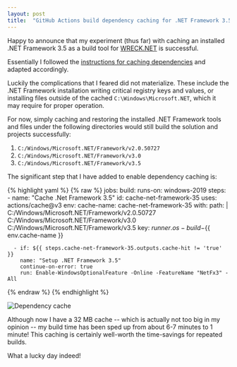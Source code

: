 ```yaml
---
layout: post
title:  "GitHub Actions build dependency caching for .NET Framework 3.5"
---
```


Happy to announce that my experiment (thus far) with caching an installed .NET
Framework 3.5 as a build tool for [WRECK.NET][wreck-net] is successful.

Essentially I followed the 
[instructions for caching dependencies][caching-dependencies] and adapted 
accordingly.

Luckily the complications that I feared did not materialize. These include 
the .NET Framework installation writing critical registry keys and values, or
installing files outside of the cached `C:\Windows\Microsoft.NET`, which it 
may require for proper operation.

For now, simply caching and restoring the installed .NET Framework tools and 
files  under the following directories would still build the solution and
projects successfully:

1. `C:/Windows/Microsoft.NET/Framework/v2.0.50727`
2. `C:/Windows/Microsoft.NET/Framework/v3.0`
3. `C:/Windows/Microsoft.NET/Framework/v3.5`

The significant step that I have added to enable dependency caching is:

{% highlight yaml %}
{% raw %}
jobs:
  build:
    runs-on: windows-2019
    steps:
      - name: "Cache .Net Framework 3.5"
        id: cache-net-framework-35
        uses: actions/cache@v3
        env:
          cache-name: cache-net-framework-35
        with:
          path: |
            C:/Windows/Microsoft.NET/Framework/v2.0.50727
            C:/Windows/Microsoft.NET/Framework/v3.0
            C:/Windows/Microsoft.NET/Framework/v3.5
          key: ${{ runner.os }}-build-${{ env.cache-name }}

      - if: ${{ steps.cache-net-framework-35.outputs.cache-hit != 'true' }}    
        name: "Setup .NET Framework 3.5"
        continue-on-error: true
        run: Enable-WindowsOptionalFeature -Online -FeatureName "NetFx3" -All
{% endraw %}
{% endhighlight %}

![Dependency cache](/blog/assets/images/2024-01-09-dependency-cache.png)

Although now I have a 32 MB cache -- which is actually not too big in my opinion
-- my build time has been sped up from about 6-7 minutes to 1 minute! This 
caching is certainly well-worth the time-savings for repeated builds.

What a lucky day indeed! 

[wreck-net]: https://github.com/gyk4j/wreck-net
[caching-dependencies]: https://docs.github.com/en/actions/using-workflows/caching-dependencies-to-speed-up-workflows